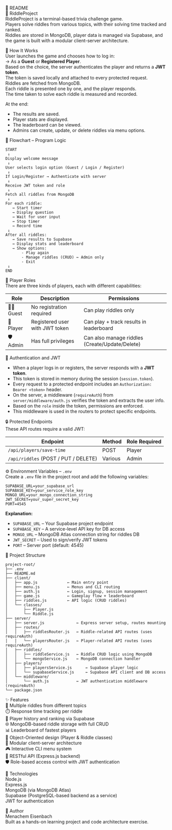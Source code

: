 📘 README  
🧠 RiddleProject  
RiddleProject is a terminal-based trivia challenge game.  
Players solve riddles from various topics, with their solving time tracked and ranked.  
Riddles are stored in MongoDB, player data is managed via Supabase, and the game is built with a modular client-server architecture.

🚀 How It Works  
User launches the game and chooses how to log in:  
→ As a **Guest** or **Registered Player**.  
Based on the choice, the server authenticates the player and returns a **JWT token**.  
The token is saved locally and attached to every protected request.  
Riddles are fetched from MongoDB.  
Each riddle is presented one by one, and the player responds.  
The time taken to solve each riddle is measured and recorded.  

At the end:
- The results are saved.
- Player stats are displayed.
- The leaderboard can be viewed.
- Admins can create, update, or delete riddles via menu options.

🔁 Flowchart – Program Logic  
```
START  
 ↓  
Display welcome message  
 ↓  
User selects login option (Guest / Login / Register)  
 ↓  
If Login/Register → Authenticate with server  
 ↓  
Receive JWT token and role  
 ↓  
Fetch all riddles from MongoDB  
 ↓  
For each riddle:  
   → Start timer  
   → Display question  
   → Wait for user input  
   → Stop timer  
   → Record time  
 ↓  
After all riddles:  
   → Save results to Supabase  
   → Display stats and leaderboard  
   → Show options:  
       - Play again  
       - Manage riddles (CRUD) ← Admin only  
       - Exit  
 ↓  
END
```

🔐 Player Roles  
There are three kinds of players, each with different capabilities:

| Role   | Description                          | Permissions                                |
|--------|--------------------------------------|---------------------------------------------|
| 🧑‍🚀 Guest   | No registration required              | Can play riddles only                       |
| 👤 Player  | Registered user with JWT token     | Can play + track results in leaderboard     |
| 🛡️ Admin   | Has full privileges                 | Can also manage riddles (Create/Update/Delete) |

🛂 Authentication and JWT  
- When a player logs in or registers, the server responds with a **JWT token**.  
- This token is stored in memory during the session (`session.token`).  
- Every request to a protected endpoint includes an `Authorization: Bearer <token>` header.  
- On the server, a middleware (`requireAuth`) from `server/middleware/auth.js` verifies the token and extracts the user info.  
- Based on the `role` inside the token, permissions are enforced.  
- This middleware is used in the routers to protect specific endpoints.

🔒 Protected Endpoints  
These API routes require a valid JWT:

| Endpoint                          | Method | Role Required |
|-----------------------------------|--------|----------------|
| `/api/players/save-time`          | POST   | Player         |
| `/api/riddles` (POST / PUT / DELETE) | Various | Admin          |

⚙️ Environment Variables – `.env`  
Create a `.env` file in the project root and add the following variables:

```env
SUPABASE_URL=your_supabase_url
SUPABASE_KEY=your_service_role_key
MONGO_URL=your_mongo_connection_string
JWT_SECRET=your_super_secret_key
PORT=4545
```

**Explanation:**
- `SUPABASE_URL` – Your Supabase project endpoint  
- `SUPABASE_KEY` – A service-level API key for DB access  
- `MONGO_URL` – MongoDB Atlas connection string for riddles DB  
- `JWT_SECRET` – Used to sign/verify JWT tokens  
- `PORT` – Server port (default: 4545)

📁 Project Structure  
```
project-root/
├── .env
├── README.md
├── client/
│   ├── app.js             ← Main entry point
│   ├── menu.js            ← Menus and CLI routing
│   ├── auth.js            ← Login, signup, session management
│   ├── game.js            ← Gameplay flow + leaderboard
│   ├── riddles.js         ← API logic (CRUD riddles)
│   └── classes/
│       ├── Player.js
│       └── Riddle.js
├── server/
│   ├── server.js              ← Express server setup, routes mounting
│   ├── routes/
│   │   ├── riddlesRouter.js   ← Riddle-related API routes (uses requireAuth)
│   │   └── playersRouter.js   ← Player-related API routes (uses requireAuth)
│   ├── riddles/
│   │   ├── riddleService.js   ← Riddle CRUD logic using MongoDB
│   │   └── mongoService.js    ← MongoDB connection handler
│   ├── players/
│   │   ├── playersService.js      ← Supabase player logic
│   │   └── supabaseService.js     ← Supabase API client and DB access
│   └── middleware/
│       └── auth.js            ← JWT authentication middleware (requireAuth)
└── package.json
```

✨ Features  
🧩 Multiple riddles from different topics  
⏱️ Response time tracking per riddle  
👤 Player history and ranking via Supabase  
🌐 MongoDB-based riddle storage with full CRUD  
📊 Leaderboard of fastest players  
🧱 Object-Oriented design (Player & Riddle classes)  
🔁 Modular client-server architecture  
🎮 Interactive CLI menu system  
📡 RESTful API (Express.js backend)  
🛡️ Role-based access control with JWT authentication  

🧪 Technologies  
Node.js  
Express.js  
MongoDB (via MongoDB Atlas)  
Supabase (PostgreSQL-based backend as a service)  
JWT for authentication  

👤 Author  
Menachem Eisenbach  
Built as a hands-on learning project and code architecture exercise.
